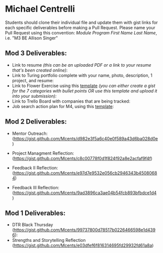 # Michael Centrelli

Students should clone their individual file and update them with gist links for each specific deliverables before making a Pull Request. Please name your Pull Request using this convention: *Module Program First Name Last Name*, i.e. "M3 BE Allison Singer"

## Mod 3 Deliverables:

* Link to resume *(this can be an uploaded PDF or a link to your resume that's been created online)*: 
* Link to Turing portfolio complete with your name, photo, description, 1 project, and resume:
* Link to Flower Exercise using this [template](https://github.com/turingschool/career-development-curriculum/blob/master/files/Career%20Unit%20-%20The%20Flower%20Diagram.pdf) *(you can either create a gist for the 7 categories with bullet points OR use this template and upload it into your submission):*
* Link to Trello Board with companies that are being tracked: 
* Job search action plan for M4, using this [template](https://github.com/turingschool/career-development-curriculum/blob/master/module_three/mod_4_action_plan_template.md):

## Mod 2 Deliverables:
* Mentor Outreach: (https://gist.github.com/Mcents/d982e3f5a6c40e0f589a43d6ba028d0e)

* Project Managment Reflection: (https://gist.github.com/Mcents/c8c00778f0d1f824f92a8e2acfaf9f4f)

* Feedback II Reflection: (https://gist.github.com/Mcents/e97d7e9532e056cb2946343b45080684)

* Feedback III Reflection: (https://gist.github.com/Mcents/9ad3896ca3ae04b54fcb893bfbdce1d4)

## Mod 1 Deliverables:
* DTR Black Thursday (https://gist.github.com/Mcents/99737800d78517b0226466598e1d4396):
* Strengths and Storytelling Reflection (https://gist.github.com/Mcents/e03dfef6f816314695fd29932fd61a8a)

